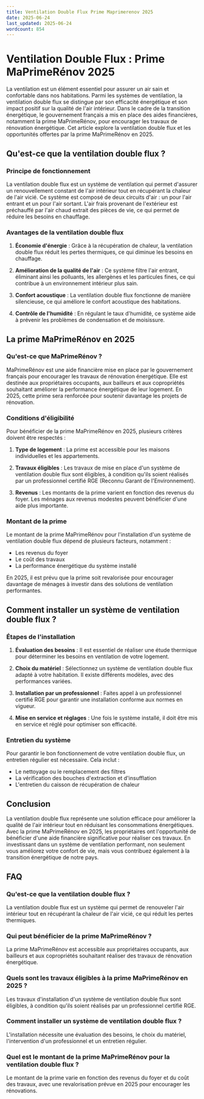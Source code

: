 ```yaml
---
title: Ventilation Double Flux Prime Maprimerenov 2025
date: 2025-06-24
last_updated: 2025-06-24
wordcount: 854
---
```


# Ventilation Double Flux : Prime MaPrimeRénov 2025

La ventilation est un élément essentiel pour assurer un air sain et confortable dans nos habitations. Parmi les systèmes de ventilation, la ventilation double flux se distingue par son efficacité énergétique et son impact positif sur la qualité de l'air intérieur. Dans le cadre de la transition énergétique, le gouvernement français a mis en place des aides financières, notamment la prime MaPrimeRénov, pour encourager les travaux de rénovation énergétique. Cet article explore la ventilation double flux et les opportunités offertes par la prime MaPrimeRénov en 2025.

## Qu'est-ce que la ventilation double flux ?

### Principe de fonctionnement

La ventilation double flux est un système de ventilation qui permet d'assurer un renouvellement constant de l'air intérieur tout en récupérant la chaleur de l'air vicié. Ce système est composé de deux circuits d'air : un pour l'air entrant et un pour l'air sortant. L'air frais provenant de l'extérieur est préchauffé par l'air chaud extrait des pièces de vie, ce qui permet de réduire les besoins en chauffage.

### Avantages de la ventilation double flux

1. **Économie d'énergie** : Grâce à la récupération de chaleur, la ventilation double flux réduit les pertes thermiques, ce qui diminue les besoins en chauffage.
   
2. **Amélioration de la qualité de l'air** : Ce système filtre l'air entrant, éliminant ainsi les polluants, les allergènes et les particules fines, ce qui contribue à un environnement intérieur plus sain.

3. **Confort acoustique** : La ventilation double flux fonctionne de manière silencieuse, ce qui améliore le confort acoustique des habitations.

4. **Contrôle de l'humidité** : En régulant le taux d'humidité, ce système aide à prévenir les problèmes de condensation et de moisissure.

## La prime MaPrimeRénov en 2025

### Qu'est-ce que MaPrimeRénov ?

MaPrimeRénov est une aide financière mise en place par le gouvernement français pour encourager les travaux de rénovation énergétique. Elle est destinée aux propriétaires occupants, aux bailleurs et aux copropriétés souhaitant améliorer la performance énergétique de leur logement. En 2025, cette prime sera renforcée pour soutenir davantage les projets de rénovation.

### Conditions d'éligibilité

Pour bénéficier de la prime MaPrimeRénov en 2025, plusieurs critères doivent être respectés :

1. **Type de logement** : La prime est accessible pour les maisons individuelles et les appartements.

2. **Travaux éligibles** : Les travaux de mise en place d'un système de ventilation double flux sont éligibles, à condition qu'ils soient réalisés par un professionnel certifié RGE (Reconnu Garant de l'Environnement).

3. **Revenus** : Les montants de la prime varient en fonction des revenus du foyer. Les ménages aux revenus modestes peuvent bénéficier d'une aide plus importante.

### Montant de la prime

Le montant de la prime MaPrimeRénov pour l'installation d'un système de ventilation double flux dépend de plusieurs facteurs, notamment :

- Les revenus du foyer
- Le coût des travaux
- La performance énergétique du système installé

En 2025, il est prévu que la prime soit revalorisée pour encourager davantage de ménages à investir dans des solutions de ventilation performantes.

## Comment installer un système de ventilation double flux ?

### Étapes de l'installation

1. **Évaluation des besoins** : Il est essentiel de réaliser une étude thermique pour déterminer les besoins en ventilation de votre logement.

2. **Choix du matériel** : Sélectionnez un système de ventilation double flux adapté à votre habitation. Il existe différents modèles, avec des performances variées.

3. **Installation par un professionnel** : Faites appel à un professionnel certifié RGE pour garantir une installation conforme aux normes en vigueur.

4. **Mise en service et réglages** : Une fois le système installé, il doit être mis en service et réglé pour optimiser son efficacité.

### Entretien du système

Pour garantir le bon fonctionnement de votre ventilation double flux, un entretien régulier est nécessaire. Cela inclut :

- Le nettoyage ou le remplacement des filtres
- La vérification des bouches d'extraction et d'insufflation
- L'entretien du caisson de récupération de chaleur

## Conclusion

La ventilation double flux représente une solution efficace pour améliorer la qualité de l'air intérieur tout en réduisant les consommations énergétiques. Avec la prime MaPrimeRénov en 2025, les propriétaires ont l'opportunité de bénéficier d'une aide financière significative pour réaliser ces travaux. En investissant dans un système de ventilation performant, non seulement vous améliorez votre confort de vie, mais vous contribuez également à la transition énergétique de notre pays.

## FAQ

### Qu'est-ce que la ventilation double flux ?

La ventilation double flux est un système qui permet de renouveler l'air intérieur tout en récupérant la chaleur de l'air vicié, ce qui réduit les pertes thermiques.

### Qui peut bénéficier de la prime MaPrimeRénov ?

La prime MaPrimeRénov est accessible aux propriétaires occupants, aux bailleurs et aux copropriétés souhaitant réaliser des travaux de rénovation énergétique.

### Quels sont les travaux éligibles à la prime MaPrimeRénov en 2025 ?

Les travaux d'installation d'un système de ventilation double flux sont éligibles, à condition qu'ils soient réalisés par un professionnel certifié RGE.

### Comment installer un système de ventilation double flux ?

L'installation nécessite une évaluation des besoins, le choix du matériel, l'intervention d'un professionnel et un entretien régulier.

### Quel est le montant de la prime MaPrimeRénov pour la ventilation double flux ?

Le montant de la prime varie en fonction des revenus du foyer et du coût des travaux, avec une revalorisation prévue en 2025 pour encourager les rénovations.